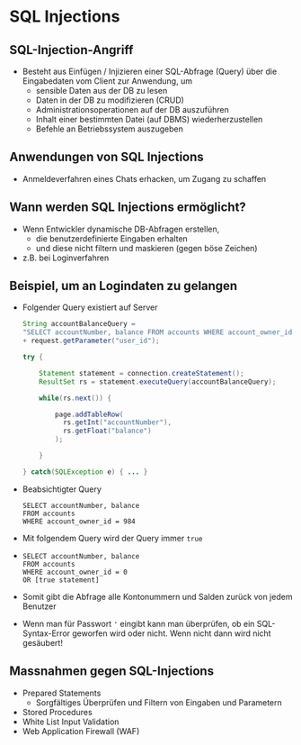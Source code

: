# SQL Injections



## SQL-Injection-Angriff

* Besteht aus Einfügen / Injizieren einer SQL-Abfrage (Query) über die Eingabedaten vom Client zur Anwendung, um 
  * sensible Daten aus der DB zu lesen
  * Daten in der DB zu modifizieren (CRUD)
  * Administrationsoperationen auf der DB auszuführen
  * Inhalt einer bestimmten Datei (auf DBMS) wiederherzustellen
  * Befehle an Betriebssystem auszugeben



## Anwendungen von SQL Injections

* Anmeldeverfahren eines Chats erhacken, um Zugang zu schaffen



## Wann werden SQL Injections ermöglicht?

* Wenn Entwickler dynamische DB-Abfragen erstellen,
  * die benutzerdefinierte Eingaben erhalten
  * und diese nicht filtern und maskieren (gegen böse Zeichen)
* z.B. bei Loginverfahren



## Beispiel, um an Logindaten zu gelangen

* Folgender Query existiert auf Server

  ```java
  String accountBalanceQuery =
  "SELECT accountNumber, balance FROM accounts WHERE account_owner_id = "
  + request.getParameter("user_id");
  
  try {
  
      Statement statement = connection.createStatement();
      ResultSet rs = statement.executeQuery(accountBalanceQuery);
  
      while(rs.next()) {
  
          page.addTableRow(
            rs.getInt("accountNumber"), 
            rs.getFloat("balance")
          );
  
      }
  
  } catch(SQLException e) { ... }
  ```

* Beabsichtigter Query

  ```mysql
  SELECT accountNumber, balance 
  FROM accounts 
  WHERE account_owner_id = 984
  ```

* Mit folgendem Query wird der Query immer `true` 

* ```mysql
  SELECT accountNumber, balance 
  FROM accounts 
  WHERE account_owner_id = 0 
  OR [true statement]
  ```

* Somit gibt die Abfrage alle Kontonummern und Salden zurück von jedem Benutzer

* Wenn man für Passwort `'` eingibt kann man überprüfen, ob ein SQL-Syntax-Error geworfen wird oder nicht. Wenn nicht dann wird nicht gesäubert!



## Massnahmen gegen SQL-Injections

* Prepared Statements
  * Sorgfältiges Überprüfen und Filtern von Eingaben und Parametern
* Stored Procedures
* White List Input Validation
* Web Application Firewall (WAF)